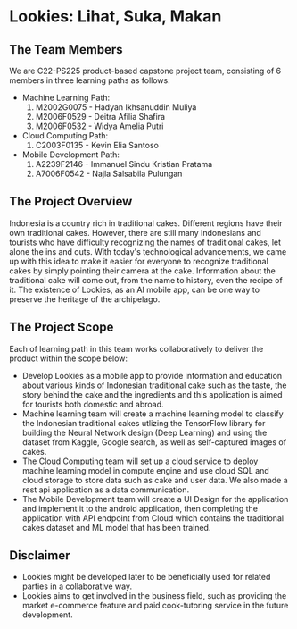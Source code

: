 # Lookies: Lihat, Suka, Makan  
## The Team Members  
We are C22-PS225 product-based capstone project team, consisting of 6 members in three learning paths as follows:  
* Machine Learning Path:
  1. M2002G0075 - Hadyan Ikhsanuddin Muliya
  2. M2006F0529 - Deitra Afilia Shafira
  3. M2006F0532 - Widya Amelia Putri
* Cloud Computing Path:  
  1. C2003F0135 - Kevin Elia Santoso
* Mobile Development Path:  
  1. A2239F2146 - Immanuel Sindu Kristian Pratama
  2. A7006F0542 - Najla Salsabila Pulungan

## The Project Overview  
Indonesia is a country rich in traditional cakes. Different regions have their own traditional cakes. However, there are still many Indonesians and tourists who have difficulty recognizing the names of traditional cakes, let alone the ins and outs. With today's technological advancements, we came up with this idea to make it easier for everyone to recognize traditional cakes by simply pointing their camera at the cake. Information about the traditional cake will come out, from the name to history, even the recipe of it. The existence of Lookies, as an AI mobile app, can be one way to preserve the heritage of the archipelago.  

## The Project Scope  
Each of learning path in this team works collaboratively to deliver the product within the scope below:  
* Develop Lookies as a mobile app to provide information and education about various kinds of Indonesian traditional cake such as the taste, the story behind the cake and the ingredients and this application is aimed for tourists both domestic and abroad.  
* Machine learning team will create a machine learning model to classify the Indonesian traditional cakes utlizing the TensorFlow library for building the Neural Network design (Deep Learning) and using the dataset from Kaggle, Google search, as well as self-captured images of cakes.  
* The Cloud Computing team will set up a cloud service to deploy machine learning model in compute engine and use cloud SQL and cloud storage to store data such as cake and user data.  We also made a rest api application as a data communication.
* The Mobile Development team will create a UI Design for the application and implement it to the android application, then completing the application with API endpoint from Cloud which contains the traditional cakes dataset and ML model that has been trained.  

## Disclaimer
* Lookies might be developed later to be beneficially used for related parties in a collaborative way.  
* Lookies aims to get involved in the business field, such as providing the market e-commerce feature and paid cook-tutoring service in the future development. 
